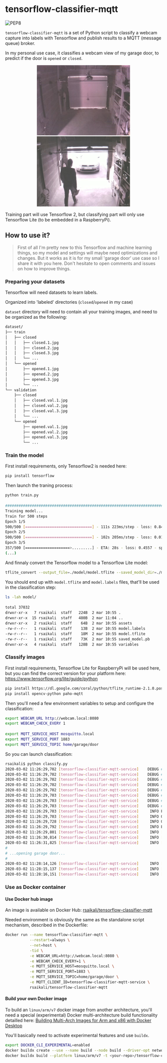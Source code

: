 # tensorflow-classifier-mqtt

![PEP8](https://github.com/rsaikali/tensorflow-classifier-mqtt/workflows/PEP8/badge.svg)

`tensorflow-classifier-mqtt` is a set of Python script to classify a webcam capture into labels with Tensorflow and publish results to a MQTT (message queue) broker.

In my personal use case, it classifies a webcam view of my garage door, to predict if the door is `opened` or `closed`.

<p align="center">
    <img src="https://raw.githubusercontent.com/rsaikali/tensorflow-classifier-mqtt/master/dataset/screenshots/closed.sample.jpg" width="300">
    <img src="https://raw.githubusercontent.com/rsaikali/tensorflow-classifier-mqtt/master/dataset/screenshots/opened.sample.jpg" width="300">
</p>

Training part will use Tensorflow 2, but classifying part will only use Tensorflow Lite (to be embedded in a RaspberryPi).

## How to use it?

> First of all I'm pretty new to this Tensorflow and machine learning things, so my model and settings will maybe need optimizations and changes.
> But it works as it is for my small 'garage door' use case so I share it with you here. Don't hesitate to open comments and issues on how to improve things.

### Preparing your datasets

Tensorflow will need datasets to learn labels.

Organized into 'labeled' directories (`closed`/`opened` in my case)

`dataset` directory will need to contain all your training images, and need to be organized as the following:

```sh
dataset/
├── train
│   ├── closed
│   │   ├── closed.1.jpg
│   │   ├── closed.2.jpg
│   │   ├── closed.3.jpg
│   │   └── ...
│   └── opened
│       ├── opened.1.jpg
│       ├── opened.2.jpg
│       ├── opened.3.jpg
│       └── ...
└── validation
    ├── closed
    │   ├── closed.val.1.jpg
    │   ├── closed.val.2.jpg
    │   ├── closed.val.3.jpg
    │   └── ...
    └── opened
        ├── opened.val.1.jpg
        ├── opened.val.2.jpg
        ├── opened.val.3.jpg
        └── ...
```

### Train the model

First install requirements, only Tensorflow2 is needed here:

```sh
pip install tensorflow
```

Then launch the traning process:

```sh
python train.py

################################################################################
Training model...
Train for 500 steps
Epoch 1/5
500/500 [==============================] - 111s 223ms/step - loss: 0.8497 - sparse_categorical_accuracy: 0.9520
Epoch 2/5
500/500 [==============================] - 102s 205ms/step - loss: 0.0192 - sparse_categorical_accuracy: 0.9964
Epoch 3/5
357/500 [====================>.........] - ETA: 28s - loss: 0.4557 - sparse_categorical_accuracy: 0.9486
(...)
```

And finnaly convert the Tensorflow model to a Tensorflow Lite model:

```sh
tflite_convert --output_file=./model/model.tflite --saved_model_dir=./model
```

You should end up with `model.tflite` and `model.labels` files, that'll be used in the classification step:

```sh
ls -lah model/

total 37032
drwxr-xr-x   7 rsaikali  staff   224B  2 mar 10:55 .
drwxr-xr-x  15 rsaikali  staff   480B  2 mar 11:04 ..
drwxr-xr-x   2 rsaikali  staff    64B  2 mar 10:55 assets
-rw-r--r--   1 rsaikali  staff    13B  2 mar 10:55 model.labels
-rw-r--r--   1 rsaikali  staff    18M  2 mar 10:55 model.tflite
-rw-r--r--   1 rsaikali  staff    73K  2 mar 10:55 saved_model.pb
drwxr-xr-x   4 rsaikali  staff   128B  2 mar 10:55 variables
```

### Classify images

First install requirements, Tensorflow Lite for RaspberryPi will be used here, but you can find the correct version for your platform here: https://www.tensorflow.org/lite/guide/python

```sh
pip install https://dl.google.com/coral/python/tflite_runtime-2.1.0.post1-cp37-cp37m-linux_armv7l.whl
pip install opencv-python paho-mqtt
```

Then you'll need a few environment variables to setup and configure the classification:

```sh
export WEBCAM_URL http://webcam.local:8080
export WEBCAM_CHECK_EVERY 1

export MQTT_SERVICE_HOST mosquitto.local
export MQTT_SERVICE_PORT 1883
export MQTT_SERVICE_TOPIC home/garage/door
```

So you can launch classification:

```sh
rsaikali$ python classify.py
2020-03-02 11:26:29,702 [tensorflow-classifier-mqtt-service]    DEBUG ################################################################################
2020-03-02 11:26:29,702 [tensorflow-classifier-mqtt-service]    DEBUG # WEBCAM_URL=http://webcam.local:8080
2020-03-02 11:26:29,702 [tensorflow-classifier-mqtt-service]    DEBUG # WEBCAM_CHECK_EVERY=1.0
2020-03-02 11:26:29,702 [tensorflow-classifier-mqtt-service]    DEBUG # MQTT_SERVICE_HOST=mosquitto.local
2020-03-02 11:26:29,702 [tensorflow-classifier-mqtt-service]    DEBUG # MQTT_SERVICE_PORT=1883
2020-03-02 11:26:29,703 [tensorflow-classifier-mqtt-service]    DEBUG # MQTT_SERVICE_TOPIC=home/garage/door
2020-03-02 11:26:29,703 [tensorflow-classifier-mqtt-service]    DEBUG # MQTT_CLIENT_ID=tensorflow-classifier-mqtt-service
2020-03-02 11:26:29,703 [tensorflow-classifier-mqtt-service]    DEBUG ################################################################################
2020-03-02 11:26:29,703 [tensorflow-classifier-mqtt-service]     INFO Found labels:  closed | opened
2020-03-02 11:26:29,703 [tensorflow-classifier-mqtt-service]     INFO Opening model: model/model.tflite
2020-03-02 11:26:29,728 [tensorflow-classifier-mqtt-service]     INFO Opening video: http://webcam.local:8080
2020-03-02 11:26:29,792 [tensorflow-classifier-mqtt-service]     INFO Entering main loop...
2020-03-02 11:26:29,801 [tensorflow-classifier-mqtt-service]     INFO [predicted_label=closed] [score=100.0000%] [time=8.51ms] output=[1.0000000e+00 1.9425804e-14]
2020-03-02 11:26:30,814 [tensorflow-classifier-mqtt-service]     INFO [predicted_label=closed] [score=100.0000%] [time=8.13ms] output=[1.0000000e+00 2.5105892e-14]
2020-03-02 11:26:31,825 [tensorflow-classifier-mqtt-service]     INFO [predicted_label=closed] [score=100.0000%] [time=7.50ms] output=[1.0000000e+00 4.6465178e-14]
#
# ...opening garage door...
#
2020-03-02 11:28:14,126 [tensorflow-classifier-mqtt-service]     INFO [predicted_label=opened] [score=99.9999%] [time=9.92ms] output=[9.5709743e-07 9.9999905e-01]
2020-03-02 11:28:15,137 [tensorflow-classifier-mqtt-service]     INFO [predicted_label=opened] [score=100.0000%] [time=9.16ms] output=[6.0946927e-16 1.0000000e+00]
2020-03-02 11:28:16,151 [tensorflow-classifier-mqtt-service]     INFO [predicted_label=opened] [score=100.0000%] [time=7.98ms] output=[7.190952e-16 1.000000e+00]
```

### Use as Docker container

#### Use Docker hub image

An image is available on Docker Hub: [rsaikali/tensorflow-classifier-mqtt](https://hub.docker.com/r/rsaikali/tensorflow-classifier-mqtt)

Needed environment is obviously the same as the standalone script mechanism, described in the Dockerfile:

```sh
docker run --name tensorflow-classifier-mqtt \
           --restart=always \
           --net=host \
           -tid \
           -e WEBCAM_URL=http://webcam.local:8080 \
           -e WEBCAM_CHECK_EVERY=1 \
           -e MQTT_SERVICE_HOST=mosquitto.local \
           -e MQTT_SERVICE_PORT=1883 \
           -e MQTT_SERVICE_TOPIC=home/garage/door \
           -e MQTT_CLIENT_ID=tensorflow-classifier-mqtt-service \
           rsaikali/tensorflow-classifier-mqtt
```

#### Build your own Docker image

To build an `linux/arm/v7` docker image from another architecture, you'll need a special (experimental) Docker multi-architecture build functionality detailled here: [Building Multi-Arch Images for Arm and x86 with Docker Desktop](https://www.docker.com/blog/multi-arch-images/)

You'll basically need to activate experimental features and use `buildx`.

```sh
export DOCKER_CLI_EXPERIMENTAL=enabled
docker buildx create --use --name build --node build --driver-opt network=host
docker buildx build --platform linux/arm/v7 -t <your-repo>/tensorflow-classifier-mqtt --push .
```